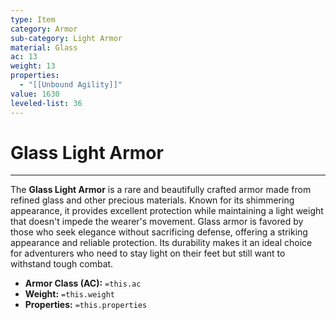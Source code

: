 ```yaml
---
type: Item
category: Armor
sub-category: Light Armor
material: Glass
ac: 13
weight: 13
properties:
  - "[[Unbound Agility]]"
value: 1630
leveled-list: 36
---
```

# Glass Light Armor
---
The **Glass Light Armor** is a rare and beautifully crafted armor made from refined glass and other precious materials. Known for its shimmering appearance, it provides excellent protection while maintaining a light weight that doesn't impede the wearer's movement. Glass armor is favored by those who seek elegance without sacrificing defense, offering a striking appearance and reliable protection. Its durability makes it an ideal choice for adventurers who need to stay light on their feet but still want to withstand tough combat.

- **Armor Class (AC):** `=this.ac`
- **Weight:** `=this.weight`
- **Properties:** `=this.properties`